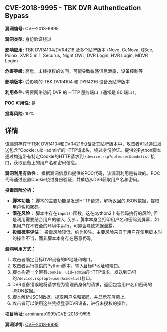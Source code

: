 ## CVE-2018-9995 - TBK DVR Authentication Bypass

**漏洞编号:** CVE-2018-9995

**漏洞类型:** 身份验证绕过

**影响应用:** TBK DVR4104/DVR4216 及多个贴牌版本 (Novo, CeNova, QSee, Pulnix, XVR 5 in 1, Securus, Night OWL, DVR Login, HVR Login, MDVR Login)

**危害等级:** 高危，未经授权的访问，可能导致敏感信息泄露、设备控制等

**影响版本:** 受影响的 TBK DVR4104 和 DVR4216 设备及贴牌版本

**利用条件:** 需要网络访问 DVR 的 HTTP 服务端口（通常是 80 端口）。

**POC 可用性:** 是

**投毒风险:** 10%

## 详情

该漏洞存在于TBK DVR4104和DVR4216设备及其贴牌版本中，攻击者可以通过发送包含"Cookie: uid=admin"的HTTP请求头，绕过身份验证。提供的Python脚本通过构造带有特定Cookie的HTTP请求到 `/device.rsp?opt=user&cmd=list` 接口，获取设备上的用户名和密码信息。

**漏洞利用有效性：** 根据漏洞信息和提供的POC代码，该漏洞利用是有效的。POC代码通过设置Cookie绕过身份验证，并成功从DVR获取用户名和密码。

**投毒风险分析：**

*   **脚本功能：** 脚本的主要功能是发送HTTP请求，解析返回的JSON数据，提取用户名和密码。
*   **潜在风险：** 脚本中存在`input()`函数，这在python2上有代码执行的风险, 但是利用需要结合用户的输入. 另外，脚本本身会打印用户名和密码到屏幕，如果用户在不安全的环境中运行，可能会导致凭据泄露。
*   **投毒概率评估：** 投毒风险较低，约为10%。主要风险来自于用户在使用脚本时的操作不当，而非脚本本身存在恶意代码。

**漏洞利用方式：**

1.  攻击者确定目标DVR设备的IP地址和端口。
2.  攻击者运行提供的Python脚本，输入目标IP地址和端口。
3.  脚本构造一个带有`Cookie: uid=admin`的HTTP请求，发送到DVR的`/device.rsp?opt=user&cmd=list`接口。
4.  DVR设备错误地将请求视为管理员身份的请求，返回包含用户名和密码的JSON数据。
5.  脚本解析JSON数据，提取用户名和密码，并显示在屏幕上。
6.  攻击者可以使用这些凭据登录DVR设备，进行未授权的操作。

**项目地址:** [arminarab1999/CVE-2018-9995](https://github.com/arminarab1999/CVE-2018-9995)

**漏洞详情:** [CVE-2018-9995](https://nvd.nist.gov/vuln/detail/CVE-2018-9995)